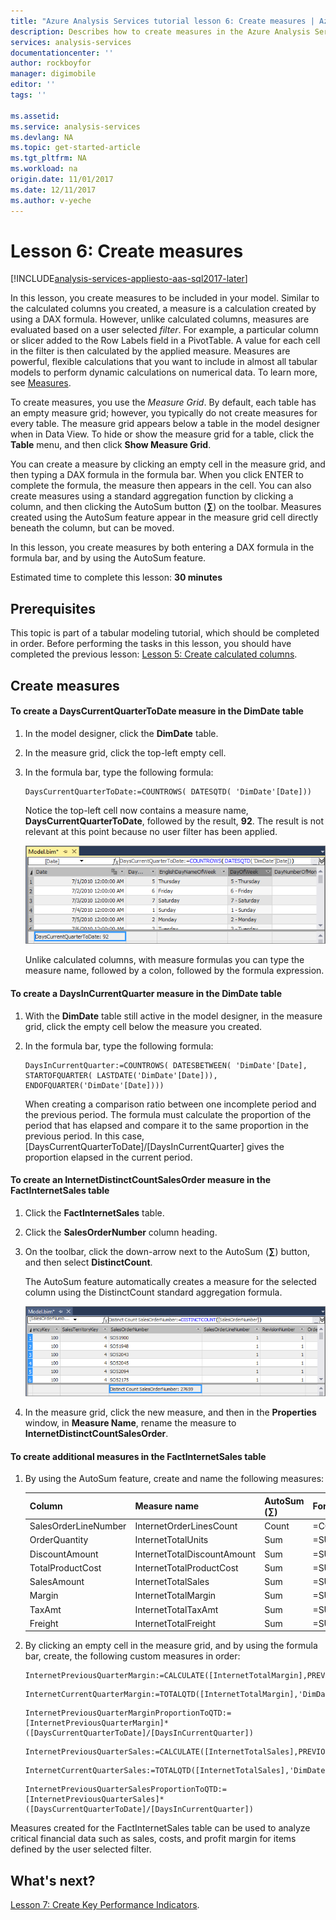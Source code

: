 ```yaml
---
title: "Azure Analysis Services tutorial lesson 6: Create measures | Azure"
description: Describes how to create measures in the Azure Analysis Services tutorial project. 
services: analysis-services
documentationcenter: ''
author: rockboyfor
manager: digimobile
editor: ''
tags: ''

ms.assetid: 
ms.service: analysis-services
ms.devlang: NA
ms.topic: get-started-article
ms.tgt_pltfrm: NA
ms.workload: na
origin.date: 11/01/2017
ms.date: 12/11/2017
ms.author: v-yeche
---
```

# Lesson 6: Create measures

[!INCLUDE[analysis-services-appliesto-aas-sql2017-later](../../../includes/analysis-services-appliesto-aas-sql2017-later.md)]

In this lesson, you create measures to be included in your model. Similar to the calculated columns you created, a measure is a calculation created by using a DAX formula. However, unlike calculated columns, measures are evaluated based on a user selected *filter*. For example, a particular column or slicer added to the Row Labels field in a PivotTable. A value for each cell in the filter is then calculated by the applied measure. Measures are powerful, flexible calculations that you want to include in almost all tabular models to perform dynamic calculations on numerical data. To learn more, see [Measures](https://docs.microsoft.com/sql/analysis-services/tabular-models/measures-ssas-tabular).

To create measures, you use the *Measure Grid*. By default, each table has an empty measure grid; however, you typically do not create measures for every table. The measure grid appears below a table in the model designer when in Data View. To hide or show the measure grid for a table, click the **Table** menu, and then click **Show Measure Grid**.  

You can create a measure by clicking an empty cell in the measure grid, and then typing a DAX formula in the formula bar. When you click ENTER to complete the formula, the measure then appears in the cell. You can also create measures using a standard aggregation function by clicking a column, and then clicking the AutoSum button (**∑**) on the toolbar. Measures created using the AutoSum feature appear in the measure grid cell directly beneath the column, but can be moved.  

In this lesson, you create measures by both entering a DAX formula in the formula bar, and by using the AutoSum feature.  

Estimated time to complete this lesson: **30 minutes**  

## Prerequisites  
This topic is part of a tabular modeling tutorial, which should be completed in order. Before performing the tasks in this lesson, you should have completed the previous lesson: [Lesson 5: Create calculated columns](../tutorials/aas-lesson-5-create-calculated-columns.md).  

## Create measures  

#### To create a DaysCurrentQuarterToDate measure in the DimDate table  

1.  In the model designer, click the **DimDate** table.  

2.  In the measure grid, click the top-left empty cell.  

3.  In the formula bar, type the following formula:  

    ```
    DaysCurrentQuarterToDate:=COUNTROWS( DATESQTD( 'DimDate'[Date])) 
    ```

    Notice the top-left cell now contains a measure name, **DaysCurrentQuarterToDate**, followed by the result, **92**. The result is not relevant at this point because no user filter has been applied.

    ![aas-lesson6-newmeasure](../tutorials/media/aas-lesson6-newmeasure.png) 

    Unlike calculated columns, with measure formulas you can type the measure name, followed by a colon, followed by the formula expression.

#### To create a DaysInCurrentQuarter measure in the DimDate table  

1.  With the **DimDate** table still active in the model designer, in the measure grid, click the empty cell below the measure you created.  

2.  In the formula bar, type the following formula:  

    ```
    DaysInCurrentQuarter:=COUNTROWS( DATESBETWEEN( 'DimDate'[Date], STARTOFQUARTER( LASTDATE('DimDate'[Date])), ENDOFQUARTER('DimDate'[Date])))
    ```

    When creating a comparison ratio between one incomplete period and the previous period. The formula must calculate the proportion of the period that has elapsed and compare it to the same proportion in the previous period. In this case, [DaysCurrentQuarterToDate]/[DaysInCurrentQuarter] gives the proportion elapsed in the current period.  

#### To create an InternetDistinctCountSalesOrder measure in the FactInternetSales table  

1.  Click the **FactInternetSales** table.   

2.  Click the **SalesOrderNumber** column heading.  

3.  On the toolbar, click the down-arrow next to the AutoSum (**∑**) button, and then select **DistinctCount**.  

    The AutoSum feature automatically creates a measure for the selected column using the DistinctCount standard aggregation formula.  

    ![aas-lesson6-newmeasure2](../tutorials/media/aas-lesson6-newmeasure2.png)

4.  In the measure grid, click the new measure, and then in the **Properties** window, in **Measure Name**, rename the measure to **InternetDistinctCountSalesOrder**. 

#### To create additional measures in the FactInternetSales table  

1.  By using the AutoSum feature, create and name the following measures:  

    |Column|Measure name|AutoSum (∑)|Formula|  
    |----------------|----------|-----------------|-----------|  
    |SalesOrderLineNumber|InternetOrderLinesCount|Count|=COUNTA([SalesOrderLineNumber])|  
    |OrderQuantity|InternetTotalUnits|Sum|=SUM([OrderQuantity])|  
    |DiscountAmount|InternetTotalDiscountAmount|Sum|=SUM([DiscountAmount])|  
    |TotalProductCost|InternetTotalProductCost|Sum|=SUM([TotalProductCost])|  
    |SalesAmount|InternetTotalSales|Sum|=SUM([SalesAmount])|  
    |Margin|InternetTotalMargin|Sum|=SUM([Margin])|  
    |TaxAmt|InternetTotalTaxAmt|Sum|=SUM([TaxAmt])|  
    |Freight|InternetTotalFreight|Sum|=SUM([Freight])|  

2.  By clicking an empty cell in the measure grid, and by using the formula bar, create,  the following custom measures in order:  

    ```
    InternetPreviousQuarterMargin:=CALCULATE([InternetTotalMargin],PREVIOUSQUARTER('DimDate'[Date]))
    ```

    ```
    InternetCurrentQuarterMargin:=TOTALQTD([InternetTotalMargin],'DimDate'[Date])
    ```

    ```
    InternetPreviousQuarterMarginProportionToQTD:=[InternetPreviousQuarterMargin]*([DaysCurrentQuarterToDate]/[DaysInCurrentQuarter])
    ```

    ```
    InternetPreviousQuarterSales:=CALCULATE([InternetTotalSales],PREVIOUSQUARTER('DimDate'[Date]))
    ```

    ```
    InternetCurrentQuarterSales:=TOTALQTD([InternetTotalSales],'DimDate'[Date])
    ```

    ```
    InternetPreviousQuarterSalesProportionToQTD:=[InternetPreviousQuarterSales]*([DaysCurrentQuarterToDate]/[DaysInCurrentQuarter])
    ```

Measures created for the FactInternetSales table can be used to analyze critical financial data such as sales, costs, and profit margin for items defined by the user selected filter.  

## What's next?
[Lesson 7: Create Key Performance Indicators](../tutorials/aas-lesson-7-create-key-performance-indicators.md).

<!--Update_Description: update meta properties -->
